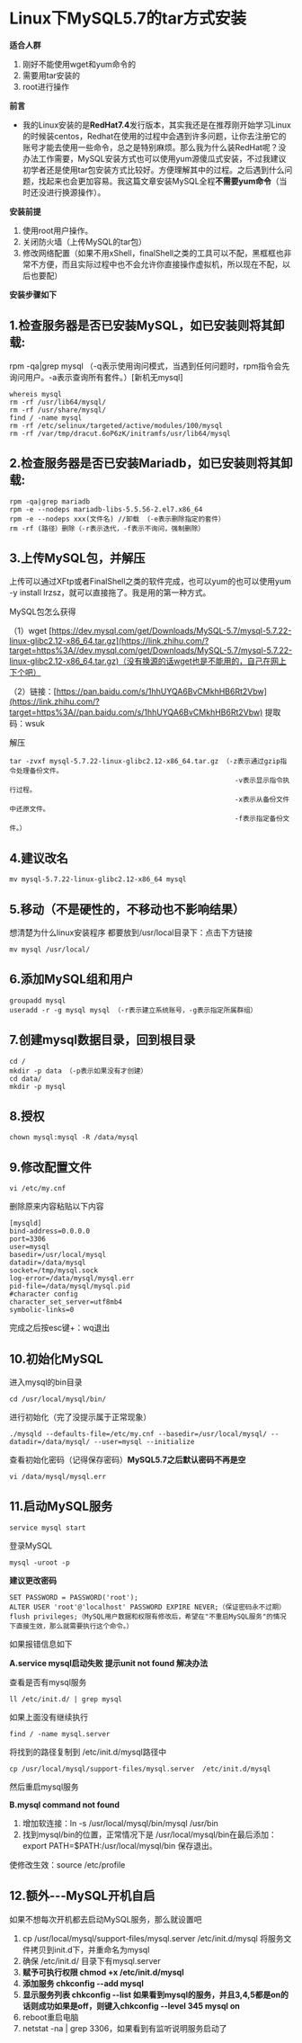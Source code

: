 # Linux下MySQL5.7的tar方式安装

**适合人群**

1. 刚好不能使用wget和yum命令的
2. 需要用tar安装的
3. root进行操作

**前言**

- 我的Linux安装的是**RedHat7.4**发行版本，其实我还是在推荐刚开始学习Linux的时候装centos，Redhat在使用的过程中会遇到许多问题，让你去注册它的账号才能去使用一些命令，总之是特别麻烦。那么我为什么装RedHat呢？没办法工作需要，MySQL安装方式也可以使用yum源傻瓜式安装，不过我建议初学者还是使用tar包安装方式比较好。方便理解其中的过程。之后遇到什么问题，找起来也会更加容易。我这篇文章安装MySQL全程**不需要yum命令**（当时还没进行换源操作）。



**安装前提**

1. 使用root用户操作。
2. 关闭防火墙（上传MySQL的tar包）
3. 修改网络配置（如果不用xShell，finalShell之类的工具可以不配，黑框框也非常不方便，而且实际过程中也不会允许你直接操作虚拟机，所以现在不配，以后也要配）

**安装步骤如下**

## 1.检查服务器是否已安装MySQL，如已安装则将其卸载:

rpm -qa|grep mysql （-q表示使用询问模式，当遇到任何问题时，rpm指令会先询问用户。-a表示查询所有套件。）[新机无mysql]

```text
whereis mysql
rm -rf /usr/lib64/mysql/
rm -rf /usr/share/mysql/
find / -name mysql
rm -rf /etc/selinux/targeted/active/modules/100/mysql
rm -rf /var/tmp/dracut.6oP6zK/initramfs/usr/lib64/mysql
```

## 2.检查服务器是否已安装Mariadb，如已安装则将其卸载:

```text
rpm -qa|grep mariadb
rpm -e --nodeps mariadb-libs-5.5.56-2.el7.x86_64
rpm -e --nodeps xxx(文件名) //卸载 （-e表示删除指定的套件）
rm -rf (路径）删除（-r表示迭代，-f表示不询问，强制删除）
```

## 3.上传MySQL包，并解压

上传可以通过XFtp或者FinalShell之类的软件完成，也可以yum的也可以使用yum -y install lrzsz，就可以直接拖了。我是用的第一种方式。

MySQL包怎么获得

（1）wget [https://dev.mysql.com/get/Downloads/MySQL-5.7/mysql-5.7.22-linux-glibc2.12-x86_64.tar.gz](https://link.zhihu.com/?target=https%3A//dev.mysql.com/get/Downloads/MySQL-5.7/mysql-5.7.22-linux-glibc2.12-x86_64.tar.gz)（没有换源的话wget也是不能用的，自己在网上下个吧）

（2）链接：[https://pan.baidu.com/s/1hhUYQA6BvCMkhHB6Rt2Vbw](https://link.zhihu.com/?target=https%3A//pan.baidu.com/s/1hhUYQA6BvCMkhHB6Rt2Vbw) 提取码：wsuk

解压

```text
tar -zvxf mysql-5.7.22-linux-glibc2.12-x86_64.tar.gz （-z表示通过gzip指令处理备份文件。
						       							-v表示显示指令执行过程。
						      				 			-x表示从备份文件中还原文件。
                                                       	-f表示指定备份文件。）
```

## 4.建议改名

```text
mv mysql-5.7.22-linux-glibc2.12-x86_64 mysql
```

## 5.移动（不是硬性的，不移动也不影响结果）

想清楚为什么linux安装程序 都要放到/usr/local目录下：点击下方链接

[原因]: https://link.zhihu.com/?target=https%3A//blog.csdn.net/u011495642/article/details/83655605

```text
mv mysql /usr/local/
```

## 6.添加MySQL组和用户

```text
groupadd mysql
useradd -r -g mysql mysql （-r表示建立系统账号，-g表示指定所属群组）
```

## 7.创建mysql数据目录，回到根目录

```text
cd /
mkdir -p data （-p表示如果没有才创建）
cd data/
mkdir -p mysql 
```

## 8.授权

```text
chown mysql:mysql -R /data/mysql
```

## 9.修改配置文件

```text
vi /etc/my.cnf
```

删除原来内容粘贴以下内容

```text
[mysqld]
bind-address=0.0.0.0
port=3306
user=mysql
basedir=/usr/local/mysql
datadir=/data/mysql
socket=/tmp/mysql.sock
log-error=/data/mysql/mysql.err
pid-file=/data/mysql/mysql.pid
#character config
character_set_server=utf8mb4
symbolic-links=0
```

完成之后按esc键+：wq退出

## 10.初始化MySQL

进入mysql的bin目录

```text
cd /usr/local/mysql/bin/
```

进行初始化（完了没提示属于正常现象）

```text
./mysqld --defaults-file=/etc/my.cnf --basedir=/usr/local/mysql/ --datadir=/data/mysql/ --user=mysql --initialize
```

查看初始化密码（记得保存密码）**MySQL5.7之后默认密码不再是空**

```text
vi /data/mysql/mysql.err
```

## 11.启动MySQL服务

```text
service mysql start
```

登录MySQL

```text
mysql -uroot -p
```

**建议更改密码**

```text
SET PASSWORD = PASSWORD('root');
ALTER USER 'root'@'localhost' PASSWORD EXPIRE NEVER;（保证密码永不过期）
flush privileges;（MySQL用户数据和权限有修改后，希望在"不重启MySQL服务"的情况下直接生效，那么就需要执行这个命令。）
```

如果报错信息如下

**A.service mysql启动失败 提示unit not found 解决办法**

查看是否有mysql服务

```text
ll /etc/init.d/ | grep mysql
```

如果上面没有继续执行

```text
find / -name mysql.server
```

将找到的路径复制到 /etc/init.d/mysql路径中

```text
cp /usr/local/mysql/support-files/mysql.server  /etc/init.d/mysql
```

然后重启mysql服务

**B.mysql command not found**

1. 增加软连接：ln -s /usr/local/mysql/bin/mysql /usr/bin
2. 找到mysql/bin的位置，正常情况下是 /usr/local/mysql/bin在最后添加：export PATH=$PATH:/usr/local/mysql/bin 保存退出。

使修改生效：source /etc/profile

## 12.额外---MySQL开机自启

如果不想每次开机都去启动MySQL服务，那么就设置吧

1. cp /usr/local/mysql/support-files/mysql.server /etc/init.d/mysql 将服务文件拷贝到init.d下，并重命名为mysql
2. 确保 /etc/init.d/ 目录下有mysql.server
3. **赋予可执行权限 chmod +x /etc/init.d/mysql**
4. **添加服务 chkconfig --add mysql**
5. **显示服务列表 chkconfig --list 如果看到mysql的服务，并且3,4,5都是on的话则成功如果是off，则键入chkconfig --level 345 mysql on**
6. reboot重启电脑
7. netstat -na | grep 3306，如果看到有监听说明服务启动了